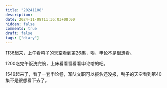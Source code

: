 ```yaml
---
title: "20241108"
description: 
date: 2024-11-08T11:36:03+08:00
hidden: false
comments: true
draft: false
tags: ["diary"]
---
```

1136起来，上午看鸭子的天空看到第26集，唉，申论不是很想看。

1200吃完午饭洗完碗，上床看看番看看申论啥的吧。

1549起来了，看了一套申论卷，军队文职可以报名还没报，鸭子的天空看到第40集不是很想看下去了。
